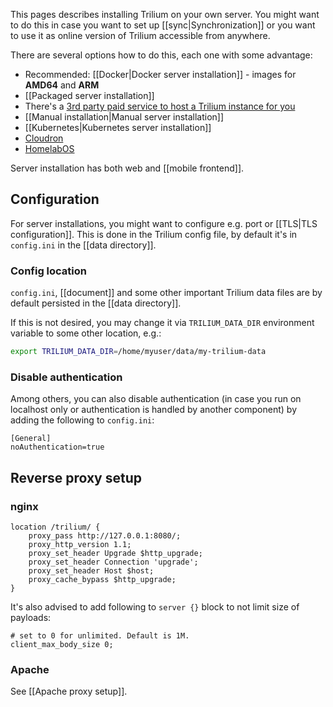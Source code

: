 This pages describes installing Trilium on your own server. You might want to do this in case you want to set up [[sync|Synchronization]] or you want to use it as online version of Trilium accessible from anywhere.

There are several options how to do this, each one with some advantage:

* Recommended: [[Docker|Docker server installation]] - images for **AMD64** and **ARM**
* [[Packaged server installation]]
* There's a [3rd party paid service to host a Trilium instance for you](https://trilium.cc/paid-hosting)
* [[Manual installation|Manual server installation]]
* [[Kubernetes|Kubernetes server installation]]
* [Cloudron](https://www.cloudron.io/store/com.github.trilium.cloudronapp.html)
* [HomelabOS](https://homelabos.com/docs/software/trilium/)

Server installation has both web and [[mobile frontend]].

## Configuration

For server installations, you might want to configure e.g. port or [[TLS|TLS configuration]]. This is done in the Trilium config file, by default it's in `config.ini` in the [[data directory]].

### Config location

`config.ini`, [[document]] and some other important Trilium data files are by default persisted in the [[data directory]].

If this is not desired, you may change it via `TRILIUM_DATA_DIR` environment variable to some other location, e.g.:

```bash
export TRILIUM_DATA_DIR=/home/myuser/data/my-trilium-data
```

### Disable authentication
Among others, you can also disable authentication (in case you run on localhost only or authentication is handled by another component) by adding the following to `config.ini`:

```
[General]
noAuthentication=true
```

## Reverse proxy setup

### nginx

```
location /trilium/ {
    proxy_pass http://127.0.0.1:8080/;
    proxy_http_version 1.1;
    proxy_set_header Upgrade $http_upgrade;
    proxy_set_header Connection 'upgrade';
    proxy_set_header Host $host;
    proxy_cache_bypass $http_upgrade;
}
```

It's also advised to add following to `server {}` block to not limit size of payloads:

```
# set to 0 for unlimited. Default is 1M.
client_max_body_size 0;
```

### Apache

See [[Apache proxy setup]].